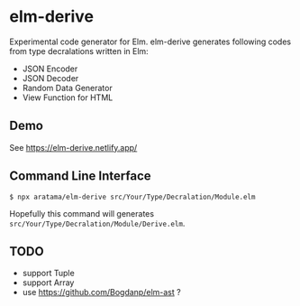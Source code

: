 # elm-derive

Experimental code generator for Elm.
elm-derive generates following codes from type decralations written in Elm:

* JSON Encoder
* JSON Decoder
* Random Data Generator  
* View Function for HTML

## Demo

See https://elm-derive.netlify.app/

## Command Line Interface

```shell
$ npx aratama/elm-derive src/Your/Type/Decralation/Module.elm
```

Hopefully this command will generates `src/Your/Type/Decralation/Module/Derive.elm`.

## TODO

* support Tuple
* support Array
* use https://github.com/Bogdanp/elm-ast ?
